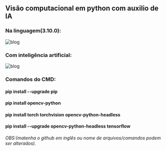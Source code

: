 ## Visão computacional em python com auxilio de IA

### Na linguagem(3.10.0):
![blog](https://img.shields.io/badge/Python-14354C?style=for-the-badge&logo=python&logoColor=white)
### Com inteligência artificial:
![blog](https://img.shields.io/badge/TensorFlow-FF6F00?style=for-the-badge&logo=tensorflow&logoColor=white)


### Comandos do CMD:

#### pip install --upgrade pip
#### pip install opencv-python
#### pip install torch torchvision opencv-python-headless
#### pip install --upgrade opencv-python-headless tensorflow

###### OBS:(matenha o github em inglês ou nome de arquivos/comandos podem ser alterados).
